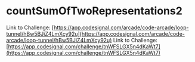 # countSumOfTwoRepresentations2

Link to Challenge: [https://app.codesignal.com/arcade/code-arcade/loop-tunnel/hBw5BJiZ4LmXcy92u](https://app.codesignal.com/arcade/code-arcade/loop-tunnel/hBw5BJiZ4LmXcy92u)
Link to Challenge: [https://app.codesignal.com/challenge/tnWFSLGX5n4dKaWt7](https://app.codesignal.com/challenge/tnWFSLGX5n4dKaWt7)